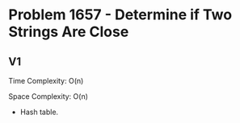 # Problem 1657 - Determine if Two Strings Are Close

## V1

Time Complexity: O(n)

Space Complexity: O(n)

- Hash table.
